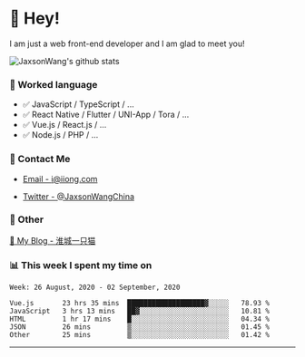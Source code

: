 # 👋 Hey!

I am just a web front-end developer and I am glad to meet you!

![JaxsonWang's github stats](https://github-readme-stats.vercel.app/api?username=JaxsonWang&&show_icons=true&&title_color=1abc9c&&icon_color=1abc9c)


### 📝 Worked language

- ✅ JavaScript / TypeScript / ...
- ✅ React Native / Flutter / UNI-App / Tora / ...
- ✅ Vue.js / React.js / ...
- ✅ Node.js / PHP / ...

### 📮 Contact Me

- [Email - i@iiong.com](mailto:i@iiong.com)

- [Twitter - @JaxsonWangChina](https://twitter.com/JaxsonWangChina)

### 🤪 Other

[📌 My Blog - 淮城一只猫](https://iiong.com)

### 📊 This week I spent my time on

<!--START_SECTION:waka-->
```text
Week: 26 August, 2020 - 02 September, 2020

Vue.js       23 hrs 35 mins  ███████████████████▓░░░░░   78.93 % 
JavaScript   3 hrs 13 mins   ██▓░░░░░░░░░░░░░░░░░░░░░░   10.81 % 
HTML         1 hr 17 mins    █░░░░░░░░░░░░░░░░░░░░░░░░   04.34 % 
JSON         26 mins         ▒░░░░░░░░░░░░░░░░░░░░░░░░   01.45 % 
Other        25 mins         ▒░░░░░░░░░░░░░░░░░░░░░░░░   01.42 % 
```
<!--END_SECTION:waka-->

---
